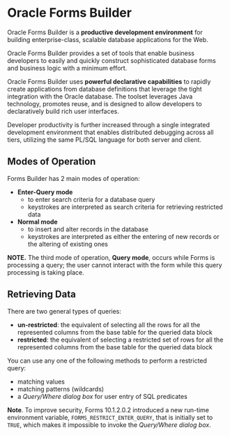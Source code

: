 # Oracle Forms Builder

Oracle Forms Builder is a **productive development environment** for building enterprise-class, scalable database applications for the Web. 

Oracle Forms Builder provides a set of tools that enable business developers to easily and quickly construct sophisticated database forms and
business logic with a minimum effort.

Oracle Forms Builder uses **powerful declarative capabilities** to rapidly create applications from database definitions that leverage the tight integration with the Oracle database. The toolset leverages Java technology, promotes reuse, and is designed to allow developers to declaratively build rich user interfaces. 

Developer productivity is further increased through a single integrated development environment that enables distributed debugging across all tiers, utilizing the same PL/SQL language for both server and client.

## Modes of Operation

Forms Builder has 2 main modes of operation: 
- **Enter-Query mode**
    - to enter search criteria for a database query
    - keystrokes are interpreted as search criteria for retrieving restricted data
- **Normal mode**
    - to insert and alter records in the database
    - keystrokes are interpreted as either the entering of new records or the altering of existing ones

**NOTE.** The third mode of operation, **Query mode**, occurs while Forms is processing a query; the user cannot interact with the form while this query processing is taking place.

## Retrieving Data 

There are two general types of queries:
- **un-restricted**: the equivalent of selecting all the rows for all the represented columns from the base table for the queried data block
- **restricted**: the equivalent of selecting a restricted set of rows for all the represented columns from the base table for the queried data block

You can use any one of the following methods to perform a restricted query:
- matching values
- matching patterns (wildcards)
- a *Query/Where dialog box* for user entry of SQL predicates

**Note**. To improve security, Forms 10.1.2.0.2 introduced a new run-time environment variable, ```FORMS_RESTRICT_ENTER_QUERY```, that is initially set to ```TRUE```, which makes it impossible to invoke the *Query/Where dialog box*. 